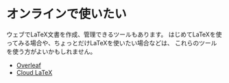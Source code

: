 # オンラインで使いたい

ウェブでLaTeX文書を作成、管理できるツールもあります。
はじめてLaTeXを使ってみる場合や、ちょっとだけLaTeXを使いたい場合などは、
これらのツールを使う方がよいかもしれません。

- [Overleaf](https://www.overleaf.com)
- [Cloud LaTeX](https://cloudlatex.io)
